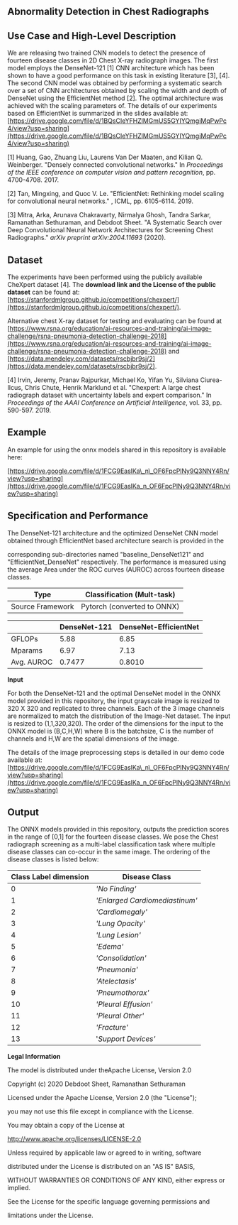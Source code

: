 ## **Abnormality Detection in Chest Radiographs**

## **Use Case and High-Level Description**

We are releasing two trained CNN models to detect the presence of fourteen disease classes in 2D Chest X-ray radiograph images. The first model employs the DenseNet-121 [1] CNN architecture which has been shown to have a good performance on this task in existing literature [3], [4]. The second CNN model was obtained by performing a systematic search over a set of CNN architectures obtained by scaling the width and depth of DenseNet using the EfficientNet method [2]. The optimal architecture was achieved with the scaling parameters of. The details of our experiments based on EfficientNet is summarized in the slides available at: [https://drive.google.com/file/d/1BQsCIeYFHZlMGmUS5GYIYQmgiMqPwPc4/view?usp=sharing](https://drive.google.com/file/d/1BQsCIeYFHZlMGmUS5GYIYQmgiMqPwPc4/view?usp=sharing)

[1] Huang, Gao, Zhuang Liu, Laurens Van Der Maaten, and Kilian Q. Weinberger. &quot;Densely connected convolutional networks.&quot; In _Proceedings of the IEEE conference on computer vision and pattern recognition_, pp. 4700-4708. 2017.

[2] Tan, Mingxing, and Quoc V. Le. &quot;EfficientNet: Rethinking model scaling for convolutional neural networks.&quot; , ICML, pp. 6105-6114. 2019.

[3] Mitra, Arka, Arunava Chakravarty, Nirmalya Ghosh, Tandra Sarkar, Ramanathan Sethuraman, and Debdoot Sheet. &quot;A Systematic Search over Deep Convolutional Neural Network Architectures for Screening Chest Radiographs.&quot; _arXiv preprint arXiv:2004.11693_ (2020).

## **Dataset**

The experiments have been performed using the publicly available CheXpert dataset [4]. The **download link and the License of the public dataset**  can be found at: [https://stanfordmlgroup.github.io/competitions/chexpert/](https://stanfordmlgroup.github.io/competitions/chexpert/).

Alternative chest X-ray dataset for testing and evaluating can be found at [https://www.rsna.org/education/ai-resources-and-training/ai-image-challenge/rsna-pneumonia-detection-challenge-2018](https://www.rsna.org/education/ai-resources-and-training/ai-image-challenge/rsna-pneumonia-detection-challenge-2018) and [https://data.mendeley.com/datasets/rscbjbr9sj/2](https://data.mendeley.com/datasets/rscbjbr9sj/2).

[4] Irvin, Jeremy, Pranav Rajpurkar, Michael Ko, Yifan Yu, Silviana Ciurea-Ilcus, Chris Chute, Henrik Marklund et al. &quot;Chexpert: A large chest radiograph dataset with uncertainty labels and expert comparison.&quot; In _Proceedings of the AAAI Conference on Artificial Intelligence_, vol. 33, pp. 590-597. 2019.

##


## **Example**

An example for using the onnx models shared in this repository is available here:

[https://drive.google.com/file/d/1FCG9EaslKa\_n\_OF6FpcPlNy9Q3NNY4Rn/view?usp=sharing](https://drive.google.com/file/d/1FCG9EaslKa_n_OF6FpcPlNy9Q3NNY4Rn/view?usp=sharing)

## **Specification and Performance**

The DenseNet-121 architecture and the optimized DenseNet CNN model obtained through EfficientNet based architecture search is provided in the

corresponding sub-directories named &quot;baseline\_DenseNet121&quot; and &quot;EfficientNet\_DenseNet&quot; respectively. The performance is measured using the average Area under the ROC curves (AUROC) across fourteen disease classes.

| Type | Classification (Mult-task) |
| --- | --- |
| Source Framework | Pytorch (converted to ONNX) |


|     | DenseNet-121 | DenseNet-EfficientNet |
| --- | --- | --- |
| GFLOPs | 5.88 | 6.85 |
| Mparams | 6.97 | 7.13 |
| Avg. AUROC | 0.7477 | 0.8010 |

**Input**

For both the DenseNet-121 and the optimal DenseNet model in the ONNX model provided in this repository, the input grayscale image is resized to 320 X 320 and replicated to three channels. Each of the 3 image channels are normalized to match the distribution of the Image-Net dataset. The input is resized to (1,1,320,320). The order of the dimensions for the input to the ONNX model is (B,C,H,W) where B is the batchsize, C is the number of channels and H,W are the spatial dimensions of the image.

The details of the image preprocessing steps is detailed in our demo code available at: [https://drive.google.com/file/d/1FCG9EaslKa\_n\_OF6FpcPlNy9Q3NNY4Rn/view?usp=sharing](https://drive.google.com/file/d/1FCG9EaslKa_n_OF6FpcPlNy9Q3NNY4Rn/view?usp=sharing)

## **Output**

The ONNX models provided in this repository, outputs the prediction scores in the range of [0,1] for the fourteen disease classes. We pose the Chest radiograph screening as a multi-label classification task where multiple disease classes can co-occur in the same image. The ordering of the disease classes is listed below:

| Class Label dimension | Disease Class |
| --- | --- |
| 0 | _&#39;No Finding&#39;_ |
| 1 | _&#39;Enlarged Cardiomediastinum&#39;_ |
| 2 | _&#39;Cardiomegaly&#39;_ |
| 3 | _&#39;Lung Opacity&#39;_ |
| 4 | _&#39;Lung Lesion&#39;_ |
| 5 | _&#39;Edema&#39;_ |
| 6 | _&#39;Consolidation&#39;_ |
| 7 | _&#39;Pneumonia&#39;_ |
| 8 | _&#39;Atelectasis&#39;_ |
| 9 | _&#39;Pneumothorax&#39;_ |
| 10 | _&#39;Pleural Effusion&#39;_ |
| 11 | _&#39;Pleural Other&#39;_ |
| 12 | _&#39;Fracture&#39;_ |
| 13 | &#39;_Support Devices&#39;_ |

**Legal Information**

The model is distributed under theApache License, Version 2.0

Copyright (c) 2020 Debdoot Sheet, Ramanathan Sethuraman

Licensed under the Apache License, Version 2.0 (the &quot;License&quot;);

you may not use this file except in compliance with the License.

You may obtain a copy of the License at

http://www.apache.org/licenses/LICENSE-2.0

Unless required by applicable law or agreed to in writing, software

distributed under the License is distributed on an &quot;AS IS&quot; BASIS,

WITHOUT WARRANTIES OR CONDITIONS OF ANY KIND, either express or implied.

See the License for the specific language governing permissions and

limitations under the License.
